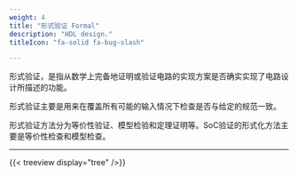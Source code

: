 ```yaml
---
weight: 4
title: "形式验证 Formal"
description: "HDL design."
titleIcon: "fa-solid fa-bug-slash"

---
```


形式验证，是指从数学上完备地证明或验证电路的实现方案是否确实实现了电路设计所描述的功能。

形式验证主要是用来在覆盖所有可能的输入情况下检查是否与给定的规范一致。

形式验证方法分为等价性验证、模型检验和定理证明等。SoC验证的形式化方法主要是等价性检查和模型检查。

---

{{< treeview
  display="tree"
/>}}
